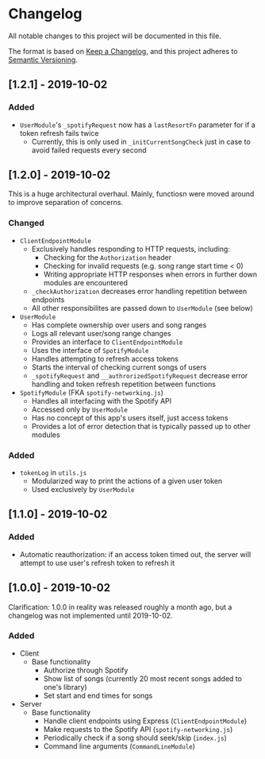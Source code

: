 # Changelog
All notable changes to this project will be documented in this file.

The format is based on [Keep a Changelog](https://keepachangelog.com/en/1.0.0/),
and this project adheres to [Semantic Versioning](https://semver.org/spec/v2.0.0.html).

## [1.2.1] - 2019-10-02
### Added
- `UserModule`'s `_spotifyRequest` now has a `lastResortFn` parameter for if a token refresh fails twice
  - Currently, this is only used in `_initCurrentSongCheck` just in case to avoid failed requests every second

## [1.2.0] - 2019-10-02
This is a huge architectural overhaul. Mainly, functiosn were moved around to improve separation of concerns.

### Changed
- `ClientEndpointModule`
  - Exclusively handles responding to HTTP requests, including:
    - Checking for the `Authorization` header
    - Checking for invalid requests (e.g. song range start time < 0)
    - Writing appropriate HTTP responses when errors in further down modules are encountered
  - `_checkAuthorization` decreases error handling repetition between endpoints
  - All other responsibilites are passed down to `UserModule` (see below)
- `UserModule`
  - Has complete ownership over users and song ranges
  - Logs all relevant user/song range changes
  - Provides an interface to `ClientEndpointModule`
  - Uses the interface of `SpotifyModule`
  - Handles attempting to refresh access tokens
  - Starts the interval of checking current songs of users
  - `_spotifyRequest` and `__authrorizedSpotifyRequest` decrease error handling and token refresh repetition between functions
- `SpotifyModule` (FKA `spotify-networking.js`)
  - Handles all interfacing with the Spotify API
  - Accessed only by `UserModule`
  - Has no concept of this app's users itself, just access tokens
  - Provides a lot of error detection that is typically passed up to other modules

### Added
- `tokenLog` in `utils.js`
  - Modularized way to print the actions of a given user token
  - Used exclusively by `UserModule`

## [1.1.0] - 2019-10-02
### Added
- Automatic reauthorization: if an access token timed out, the server will attempt to use user's refresh token to refresh it

## [1.0.0] - 2019-10-02
Clarification: 1.0.0 in reality was released roughly a month ago, but a changelog was not implemented until 2019-10-02.

### Added
- Client
  - Base functionality
    - Authorize through Spotify
    - Show list of songs (currently 20 most recent songs added to one's library)
    - Set start and end times for songs
- Server
  - Base functionality
    - Handle client endpoints using Express (`ClientEndpointModule`)
    - Make requests to the Spotify API (`spotify-networking.js`)
    - Periodically check if a song should seek/skip (`index.js`)
    - Command line arguments (`CommandLineModule`)
